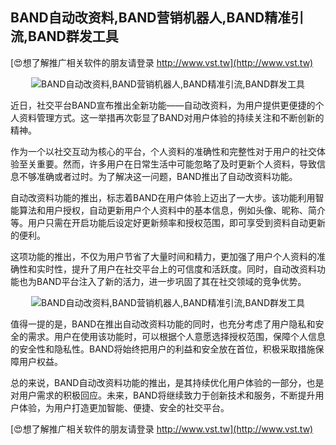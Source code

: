 ## **BAND自动改资料,BAND营销机器人,BAND精准引流,BAND群发工具**

[😍想了解推广相关软件的朋友请登录 http://www.vst.tw](http://www.vst.tw)

 <center><img src="https://vst.tw/MP4/tuiguang/png/6.png" alt="BAND自动改资料,BAND营销机器人,BAND精准引流,BAND群发工具"></center>

近日，社交平台BAND宣布推出全新功能——自动改资料，为用户提供更便捷的个人资料管理方式。这一举措再次彰显了BAND对用户体验的持续关注和不断创新的精神。

作为一个以社交互动为核心的平台，个人资料的准确性和完整性对于用户的社交体验至关重要。然而，许多用户在日常生活中可能忽略了及时更新个人资料，导致信息不够准确或者过时。为了解决这一问题，BAND推出了自动改资料功能。

自动改资料功能的推出，标志着BAND在用户体验上迈出了一大步。该功能利用智能算法和用户授权，自动更新用户个人资料中的基本信息，例如头像、昵称、简介等。用户只需在开启功能后设定好更新频率和授权范围，即可享受到资料自动更新的便利。

这项功能的推出，不仅为用户节省了大量时间和精力，更加强了用户个人资料的准确性和实时性，提升了用户在社交平台上的可信度和活跃度。同时，自动改资料功能也为BAND平台注入了新的活力，进一步巩固了其在社交领域的竞争优势。

 <center><img src="https://vst.tw/MP4/tuiguang/png/0.png" alt="BAND自动改资料,BAND营销机器人,BAND精准引流,BAND群发工具"></center>

值得一提的是，BAND在推出自动改资料功能的同时，也充分考虑了用户隐私和安全的需求。用户在使用该功能时，可以根据个人意愿选择授权范围，保障个人信息的安全性和隐私性。BAND将始终把用户的利益和安全放在首位，积极采取措施保障用户权益。

总的来说，BAND自动改资料功能的推出，是其持续优化用户体验的一部分，也是对用户需求的积极回应。未来，BAND将继续致力于创新技术和服务，不断提升用户体验，为用户打造更加智能、便捷、安全的社交平台。

[😍想了解推广相关软件的朋友请登录 http://www.vst.tw](http://www.vst.tw)



